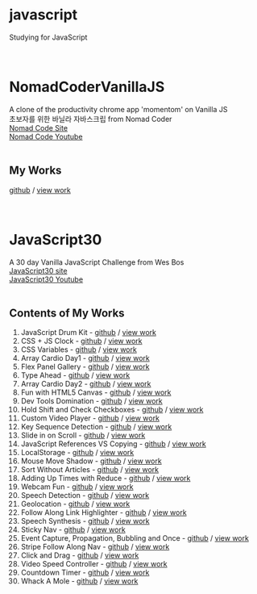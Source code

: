 # javascript
Studying for JavaScript<br/><br/><br/>

# NomadCoderVanillaJS
A clone of the productivity chrome app 'momentom' on Vanilla JS<br/>
초보자를 위한 바닐라 자바스크립 from Nomad Coder <br/>
[Nomad Code Site](https://nomadcoders.co/javascript-for-beginners) <br/>
[Nomad Code Youtube](https://www.youtube.com/c/%EB%85%B8%EB%A7%88%EB%93%9C%EC%BD%94%EB%8D%94NomadCoders) <br/><br/>
## My Works
[github](https://github.com/Ahram-Kim/NomadCoderVanillaJS) /
[view work](https://byahram.github.io/javascript/NomadCoderVanilaJS/index.html) <br/><br/><br/>

# JavaScript30
A 30 day Vanilla JavaScript Challenge from Wes Bos <br/>
[JavaScript30 site](https://javascript30.com/) <br/>
[JavaScript30 Youtube](https://www.youtube.com/playlist?list=PLu8EoSxDXHP6CGK4YVJhL_VWetA865GOH)<br/><br/>
## Contents of My Works
1. JavaScript Drum Kit - [github](https://github.com/Ahram-Kim/Studying_JS/tree/main/JavaScript30/01_Make_a_JavaScript_Drum_Kit) / [view work](https://byahram.github.io/javascript/JavaScript30/01_Make_a_JavaScript_Drum_Kit/index.html)
2. CSS + JS Clock - [github](https://github.com/Ahram-Kim/Studying_JS/tree/main/JavaScript30/02_JS_and_CSS_Clock) / [view work](https://byahram.github.io/javascript/JavaScript30/02_JS_and_CSS_Clock/index.html)
3. CSS Variables - [github](https://github.com/Ahram-Kim/Studying_JS/tree/main/JavaScript30/03_CSS_Variables) / [view work](https://byahram.github.io/javascript/JavaScript30/03_CSS_Variables/index.html)
4. Array Cardio Day1 - [github](https://github.com/Ahram-Kim/Studying_JS/tree/main/JavaScript30/04_Array_Cardio_Day_1) / [view work](https://byahram.github.io/javascript/JavaScript30/04_Array_Cardio_Day_1/index.html)
5. Flex Panel Gallery - [github](https://github.com/Ahram-Kim/Studying_JS/tree/main/JavaScript30/05_Flex_Panel_Gallery) / [view work](https://byahram.github.io/javascript/JavaScript30/05_Flex_Panel_Gallery/index.html)
6. Type Ahead - [github](https://github.com/Ahram-Kim/Studying_JS/tree/main/JavaScript30/06_Type_Ahead) / [view work](https://byahram.github.io/javascript/JavaScript30/06_Type_Ahead/index.html)
7. Array Cardio Day2 - [github](https://github.com/Ahram-Kim/Studying_JS/tree/main/JavaScript30/07_Array_Cardio_Day_2) / [view work](https://byahram.github.io/javascript/JavaScript30/07_Array_Cardio_Day_2/index.html)
8. Fun with HTML5 Canvas - [github](https://github.com/Ahram-Kim/Studying_JS/tree/main/JavaScript30/08_Fun_with_HTML5_Canvas) / [view work](https://byahram.github.io/javascript/JavaScript30/08_Fun_with_HTML5_Canvas/index.html)
9. Dev Tools Domination - [github](https://github.com/Ahram-Kim/Studying_JS/tree/main/JavaScript30/09_Dev_Tools_Domination) / [view work](https://byahram.github.io/javascript/JavaScript30/09_Dev_Tools_Domination/index.html)
10. Hold Shift and Check Checkboxes - [github](https://github.com/Ahram-Kim/Studying_JS/tree/main/JavaScript30/10_Hold_Shift_and_Check_Checkboxes) / [view work](https://byahram.github.io/javascript/JavaScript30/10_Hold_Shift_and_Check_Checkboxes/index.htmls)
11. Custom Video Player - [github](https://github.com/Ahram-Kim/Studying_JS/tree/main/JavaScript30/11_Custom_Video_Player) / [view work](https://byahram.github.io/javascript/JavaScript30/11_Custom_Video_Player/index.html)
12. Key Sequence Detection - [github](https://github.com/Ahram-Kim/Studying_JS/tree/main/JavaScript30/12_Key_Sequence_Detection) / [view work](https://byahram.github.io/javascript/JavaScript30/12_Key_Sequence_Detection/index.html)
13. Slide in on Scroll - [github](https://github.com/Ahram-Kim/Studying_JS/tree/main/JavaScript30/13_Slide_in_on_Scroll) / [view work](https://byahram.github.io/javascript/JavaScript30/13_Slide_in_on_Scroll/index.html)
14. JavaScript References VS Copying - [github](https://github.com/Ahram-Kim/Studying_JS/tree/main/JavaScript30/14_JavaScript_References_VS_Copying) / [view work](https://byahram.github.io/javascript/JavaScript30/14_JavaScript_References_VS_Copying/index.html)
15. LocalStorage - [github](https://github.com/Ahram-Kim/Studying_JS/tree/main/JavaScript30/15_LocalStorage) / [view work](https://byahram.github.io/javascript/JavaScript30/15_LocalStorage/index.html)
16. Mouse Move Shadow - [github](https://github.com/Ahram-Kim/Studying_JS/tree/main/JavaScript30/16_Mouse_Move_Shadow) / [view work](https://byahram.github.io/javascript/JavaScript30/16_Mouse_Move_Shadow/index.html)
17. Sort Without Articles - [github](https://github.com/Ahram-Kim/Studying_JS/tree/main/JavaScript30/17_Sort_Without_Articles) / [view work](https://byahram.github.io/javascript/JavaScript30/17_Sort_Without_Articles/index.html)
18. Adding Up Times with Reduce - [github](https://github.com/Ahram-Kim/Studying_JS/tree/main/JavaScript30/18_Adding_Up_Times_with_Reduce) / [view work](https://byahram.github.io/javascript/JavaScript30/18_Adding_Up_Times_with_Reduce/index.html)
19. Webcam Fun - [github](https://github.com/Ahram-Kim/Studying_JS/tree/main/JavaScript30/19_Webcam_Fun) / [view work](https://byahram.github.io/javascript/JavaScript30/19_Webcam_Fun/index.html)
20. Speech Detection - [github](https://github.com/Ahram-Kim/Studying_JS/tree/main/JavaScript30/20_Speech_Detection) / [view work](https://byahram.github.io/javascript/JavaScript30/20_Speech_Detection/index.html)
21. Geolocation - [github](https://github.com/Ahram-Kim/Studying_JS/tree/main/JavaScript30/21_Geolocation) / [view work](https://byahram.github.io/javascript/JavaScript30/21_Geolocation/index.html)
22. Follow Along Link Highlighter - [github](https://github.com/Ahram-Kim/Studying_JS/tree/main/JavaScript30/22_Follow_Along_Link_Highlighter) / [view work](https://byahram.github.io/javascript/JavaScript30/22_Follow_Along_Link_Highlighter/index.html)
23. Speech Synthesis - [github](https://github.com/Ahram-Kim/Studying_JS/tree/main/JavaScript30/23_Speech_Synthesis) / [view work](https://byahram.github.io/javascript/JavaScript30/23_Speech_Synthesis/index.html)
24. Sticky Nav - [github](https://github.com/Ahram-Kim/Studying_JS/tree/main/JavaScript30/24_Sticky_Nav) / [view work](https://byahram.github.io/javascript/JavaScript30/24_Sticky_Nav/index.html)
25. Event Capture, Propagation, Bubbling and Once - [github](https://github.com/Ahram-Kim/Studying_JS/tree/main/JavaScript30/25_Event_Capture_Propagation_Bubbling_and_Once) / [view work](https://byahram.github.io/javascript/JavaScript30/25_Event_Capture_Propagation_Bubbling_and_Once/index.html)
26. Stripe Follow Along Nav - [github](https://github.com/Ahram-Kim/Studying_JS/tree/main/JavaScript30/26_Stripe_Follow_Along_Nav) / [view work](https://byahram.github.io/javascript/JavaScript30/26_Stripe_Follow_Along_Nav/index.html)
27. Click and Drag - [github](https://github.com/Ahram-Kim/Studying_JS/tree/main/JavaScript30/27_Click_and_Drag) / [view work](https://byahram.github.io/javascript/JavaScript30/27_Click_and_Drag/index.html)
28. Video Speed Controller - [github](https://github.com/Ahram-Kim/Studying_JS/tree/main/JavaScript30/28_Video_Speed_Controller) / [view work](https://byahram.github.io/javascript/JavaScript30/28_Video_Speed_Controller/index.html)
29. Countdown Timer - [github](https://github.com/Ahram-Kim/Studying_JS/tree/main/JavaScript30/29_Countdown_Timer) / [view work](https://byahram.github.io/javascript/JavaScript30/29_Countdown_Timer/index.html)
30. Whack A Mole - [github](https://github.com/Ahram-Kim/Studying_JS/tree/main/JavaScript30/30_Whack_A_Mole) / [view work](https://byahram.github.io/javascript/JavaScript30/30_Whack_A_Mole/index.html)
